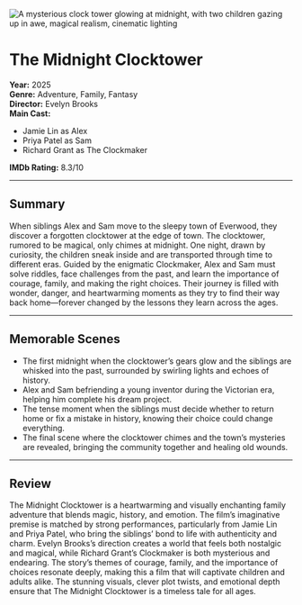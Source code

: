 ![A mysterious clock tower glowing at midnight, with two children gazing up in awe, magical realism, cinematic lighting](/static/images/Movies/the-midnight-clocktower.png)

# The Midnight Clocktower

**Year:** 2025  
**Genre:** Adventure, Family, Fantasy  
**Director:** Evelyn Brooks  
**Main Cast:**  
- Jamie Lin as Alex  
- Priya Patel as Sam  
- Richard Grant as The Clockmaker

**IMDb Rating:** 8.3/10

---

## Summary
When siblings Alex and Sam move to the sleepy town of Everwood, they discover a forgotten clocktower at the edge of town. The clocktower, rumored to be magical, only chimes at midnight. One night, drawn by curiosity, the children sneak inside and are transported through time to different eras. Guided by the enigmatic Clockmaker, Alex and Sam must solve riddles, face challenges from the past, and learn the importance of courage, family, and making the right choices. Their journey is filled with wonder, danger, and heartwarming moments as they try to find their way back home—forever changed by the lessons they learn across the ages.

---

## Memorable Scenes
* The first midnight when the clocktower’s gears glow and the siblings are whisked into the past, surrounded by swirling lights and echoes of history.
* Alex and Sam befriending a young inventor during the Victorian era, helping him complete his dream project.
* The tense moment when the siblings must decide whether to return home or fix a mistake in history, knowing their choice could change everything.
* The final scene where the clocktower chimes and the town’s mysteries are revealed, bringing the community together and healing old wounds.

---

## Review
The Midnight Clocktower is a heartwarming and visually enchanting family adventure that blends magic, history, and emotion. The film’s imaginative premise is matched by strong performances, particularly from Jamie Lin and Priya Patel, who bring the siblings’ bond to life with authenticity and charm. Evelyn Brooks’s direction creates a world that feels both nostalgic and magical, while Richard Grant’s Clockmaker is both mysterious and endearing. The story’s themes of courage, family, and the importance of choices resonate deeply, making this a film that will captivate children and adults alike. The stunning visuals, clever plot twists, and emotional depth ensure that The Midnight Clocktower is a timeless tale for all ages.
